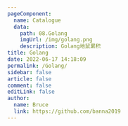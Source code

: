 ```yaml
---
pageComponent:
  name: Catalogue
  data:
    path: 08.Golang
    imgUrl: /img/golang.png
    description: Golang地鼠累积
title: Golang
date: 2022-06-17 14:18:09
permalink: /Golang/
sidebar: false
article: false
comment: false
editLink: false
author:
  name: Bruce
  link: https://github.com/banna2019
---
```

